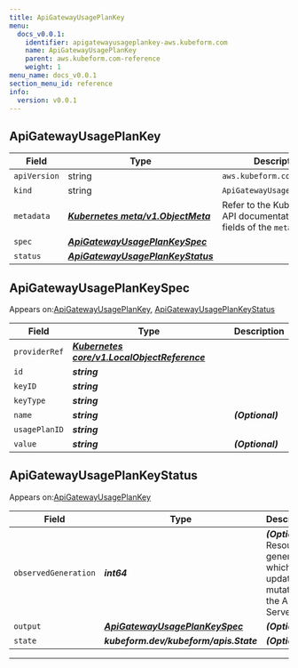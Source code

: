 ```yaml
---
title: ApiGatewayUsagePlanKey
menu:
  docs_v0.0.1:
    identifier: apigatewayusageplankey-aws.kubeform.com
    name: ApiGatewayUsagePlanKey
    parent: aws.kubeform.com-reference
    weight: 1
menu_name: docs_v0.0.1
section_menu_id: reference
info:
  version: v0.0.1
---
```


## ApiGatewayUsagePlanKey
| Field | Type | Description |
| ------ | ----- | ----------- |
| `apiVersion` | string | `aws.kubeform.com/v1alpha1` |
|    `kind` | string | `ApiGatewayUsagePlanKey` |
| `metadata` | ***[Kubernetes meta/v1.ObjectMeta](https://kubernetes.io/docs/reference/generated/kubernetes-api/v1.13/#objectmeta-v1-meta)***|Refer to the Kubernetes API documentation for the fields of the `metadata` field.|
| `spec` | ***[ApiGatewayUsagePlanKeySpec](#apigatewayusageplankeyspec)***||
| `status` | ***[ApiGatewayUsagePlanKeyStatus](#apigatewayusageplankeystatus)***||
## ApiGatewayUsagePlanKeySpec

Appears on:[ApiGatewayUsagePlanKey](#apigatewayusageplankey), [ApiGatewayUsagePlanKeyStatus](#apigatewayusageplankeystatus)

| Field | Type | Description |
| ------ | ----- | ----------- |
| `providerRef` | ***[Kubernetes core/v1.LocalObjectReference](https://kubernetes.io/docs/reference/generated/kubernetes-api/v1.13/#localobjectreference-v1-core)***||
| `id` | ***string***||
| `keyID` | ***string***||
| `keyType` | ***string***||
| `name` | ***string***| ***(Optional)*** |
| `usagePlanID` | ***string***||
| `value` | ***string***| ***(Optional)*** |
## ApiGatewayUsagePlanKeyStatus

Appears on:[ApiGatewayUsagePlanKey](#apigatewayusageplankey)

| Field | Type | Description |
| ------ | ----- | ----------- |
| `observedGeneration` | ***int64***| ***(Optional)*** Resource generation, which is updated on mutation by the API Server.|
| `output` | ***[ApiGatewayUsagePlanKeySpec](#apigatewayusageplankeyspec)***| ***(Optional)*** |
| `state` | ***kubeform.dev/kubeform/apis.State***| ***(Optional)*** |
---
